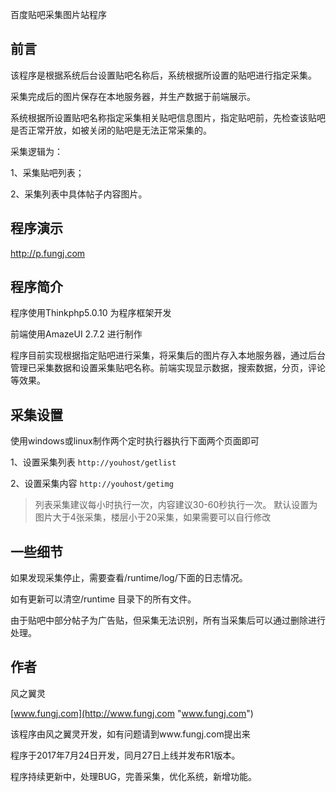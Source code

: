 百度贴吧采集图片站程序

## 前言 ##
该程序是根据系统后台设置贴吧名称后，系统根据所设置的贴吧进行指定采集。

采集完成后的图片保存在本地服务器，并生产数据于前端展示。

系统根据所设置贴吧名称指定采集相关贴吧信息图片，指定贴吧前，先检查该贴吧是否正常开放，如被关闭的贴吧是无法正常采集的。

采集逻辑为：

1、采集贴吧列表；

2、采集列表中具体帖子内容图片。

## 程序演示 ##
http://p.fungj.com

## 程序简介 ##
程序使用Thinkphp5.0.10 为程序框架开发

前端使用AmazeUI 2.7.2 进行制作

程序目前实现根据指定贴吧进行采集，将采集后的图片存入本地服务器，通过后台管理已采集数据和设置采集贴吧名称。前端实现显示数据，搜索数据，分页，评论等效果。

## 采集设置 ##
使用windows或linux制作两个定时执行器执行下面两个页面即可

1、设置采集列表 `http://youhost/getlist`

2、设置采集内容 `http://youhost/getimg`

> 列表采集建议每小时执行一次，内容建议30-60秒执行一次。
> 默认设置为图片大于4张采集，楼层小于20采集，如果需要可以自行修改

## 一些细节 ##
如果发现采集停止，需要查看/runtime/log/下面的日志情况。

如有更新可以清空/runtime 目录下的所有文件。

由于贴吧中部分帖子为广告贴，但采集无法识别，所有当采集后可以通过删除进行处理。

## 作者 ##

风之翼灵

[www.fungj.com](http://www.fungj.com "www.fungj.com")

该程序由风之翼灵开发，如有问题请到www.fungj.com提出来

程序于2017年7月24日开发，同月27日上线并发布R1版本。

程序持续更新中，处理BUG，完善采集，优化系统，新增功能。